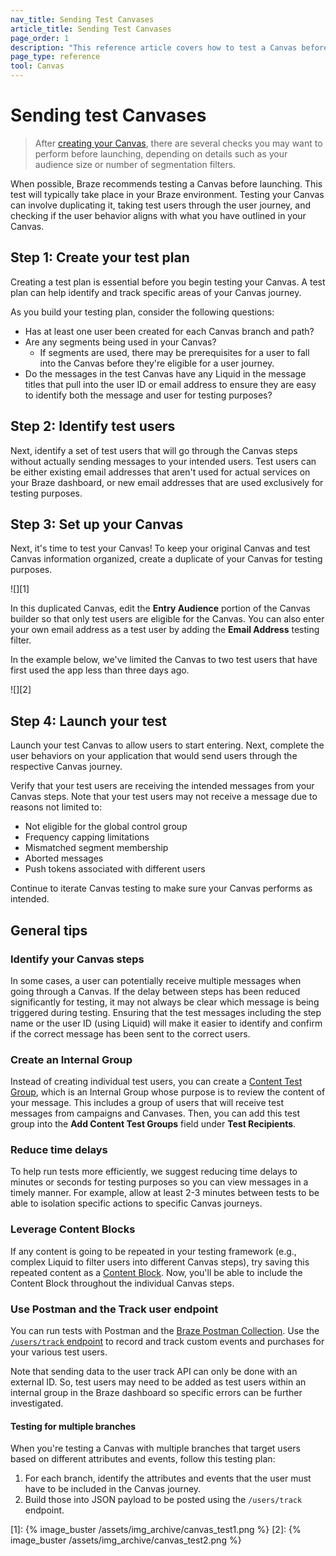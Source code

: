 ```yaml
---
nav_title: Sending Test Canvases
article_title: Sending Test Canvases
page_order: 1
description: "This reference article covers how to test a Canvas before launch and best practices."
page_type: reference
tool: Canvas
---
```


# Sending test Canvases

> After [creating your Canvas]({{site.baseurl}}/user_guide/engagement_tools/canvas/create_a_canvas/create_a_canvas/), there are several checks you may want to perform before launching, depending on details such as your audience size or number of segmentation filters.

When possible, Braze recommends testing a Canvas before launching. This test will typically take place in your Braze environment. Testing your Canvas can involve duplicating it, taking test users through the user journey, and checking if the user behavior aligns with what you have outlined in your Canvas.

## Step 1: Create your test plan

Creating a test plan is essential before you begin testing your Canvas. A test plan can help identify and track specific areas of your Canvas journey.

As you build your testing plan, consider the following questions:
- Has at least one user been created for each Canvas branch and path?
- Are any segments being used in your Canvas? 
	- If segments are used, there may be prerequisites for a user to fall into the Canvas before they're eligible for a user journey.
- Do the messages in the test Canvas have any Liquid in the message titles that pull into the user ID or email address to ensure they are easy to identify both the message and user for testing purposes?

## Step 2: Identify test users

Next, identify a set of test users that will go through the Canvas steps without actually sending messages to your intended users. Test users can be either existing email addresses that aren't used for actual services on your Braze dashboard, or new email addresses that are used exclusively for testing purposes. 

## Step 3: Set up your Canvas

Next, it's time to test your Canvas! To keep your original Canvas and test Canvas information organized, create a duplicate of your Canvas for testing purposes. 

![][1]

In this duplicated Canvas, edit the **Entry Audience** portion of the Canvas builder so that only test users are eligible for the Canvas. You can also enter your own email address as a test user by adding the **Email Address** testing filter. 

In the example below, we've limited the Canvas to two test users that have first used the app less than three days ago.

![][2]

## Step 4: Launch your test

Launch your test Canvas to allow users to start entering. Next, complete the user behaviors on your application that would send users through the respective Canvas journey. 

Verify that your test users are receiving the intended messages from your Canvas steps. Note that your test users may not receive a message due to reasons not limited to:

- Not eligible for the global control group
- Frequency capping limitations
- Mismatched segment membership
- Aborted messages
- Push tokens associated with different users

Continue to iterate Canvas testing to make sure your Canvas performs as intended.

## General tips

### Identify your Canvas steps

In some cases, a user can potentially receive multiple messages when going through a Canvas. If the delay between steps has been reduced significantly for testing, it may not always be clear which message is being triggered during testing. Ensuring that the test messages including the step name or the user ID (using Liquid) will make it easier to identify and confirm if the correct message has been sent to the correct users.

### Create an Internal Group

Instead of creating individual test users, you can create a [Content Test Group]({{site.baseurl}}/user_guide/administrative/app_settings/developer_console/internal_groups_tab/), which is an Internal Group whose purpose is to review the content of your message. This includes a group of users that will receive test messages from campaigns and Canvases. Then, you can add this test group into the **Add Content Test Groups** field under **Test Recipients**.

### Reduce time delays

To help run tests more efficiently, we suggest reducing time delays to minutes or seconds for testing purposes so you can view messages in a timely manner. For example, allow at least 2-3 minutes between tests to be able to isolation specific actions to specific Canvas journeys.

### Leverage Content Blocks

If any content is going to be repeated in your testing framework (e.g., complex Liquid to filter users into different Canvas steps), try saving this repeated content as a [Content Block]({{site.baseurl}}/user_guide/engagement_tools/templates_and_media/content_blocks#content-blocks). Now, you'll be able to include the Content Block throughout the individual Canvas steps.

### Use Postman and the Track user endpoint

You can run tests with Postman and the [Braze Postman Collection]({{site.baseurl}}/api/postman_collection/). Use the [`/users/track` endpoint]({{site.baseurl}}/api/endpoints/user_data/post_user_track/) to record and track custom events and purchases for your various test users.

Note that sending data to the user track API can only be done with an external ID. So, test users may need to be added as test users within an internal group in the Braze dashboard so specific errors can be further investigated. 

#### Testing for multiple branches

When you're testing a Canvas with multiple branches that target users based on different attributes and events, follow this testing plan:

1. For each branch, identify the attributes and events that the user must have to be included in the Canvas journey.
2. Build those into JSON payload to be posted using the `/users/track` endpoint.

[1]: {% image_buster /assets/img_archive/canvas_test1.png %}
[2]: {% image_buster /assets/img_archive/canvas_test2.png %}